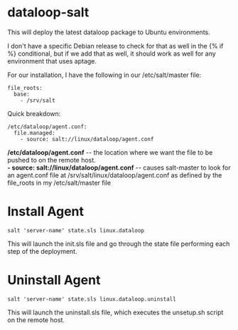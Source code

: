dataloop-salt
=============

This will deploy the latest dataloop package to Ubuntu environments. 

I don't have a specific Debian release to check for that as well in the {% if %} conditional, but if we add that as well, it should work as well for any environment that uses aptage.

For our installation, I have the following in our /etc/salt/master file:

```
file_roots:
  base:
    - /srv/salt
```

Quick breakdown:
```
/etc/dataloop/agent.conf:
  file.managed:
    - source: salt://linux/dataloop/agent.conf
```
**/etc/dataloop/agent.conf** -- the location where we want the file to be pushed to on the remote host.  
**- source: salt://linux/dataloop/agent.conf** --  causes salt-master to look for an agent.conf file at /srv/salt/linux/dataloop/agent.conf as defined by the file_roots in my /etc/salt/master file

Install Agent
=============
```
salt 'server-name' state.sls linux.dataloop
```
This will launch the init.sls file and go through the state file performing each step of the deployment.

Uninstall Agent
===============

```
salt 'server-name' state.sls linux.dataloop.uninstall
```
This will launch the uninstall.sls file, which executes the unsetup.sh script on the remote host.




